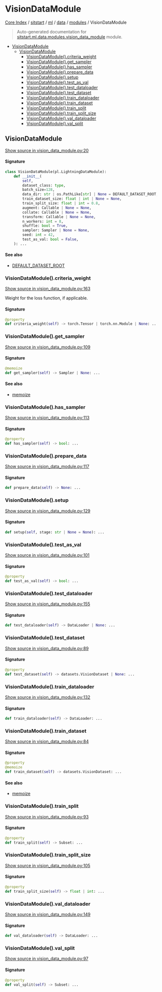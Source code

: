 # VisionDataModule

[Core Index](../../../../README.md#core-index) / [sitstart](../../../index.md#sitstart) / [ml](../../index.md#ml) / [data](../index.md#data) / [modules](./index.md#modules) / VisionDataModule

> Auto-generated documentation for [sitstart.ml.data.modules.vision_data_module](../../../../../python/sitstart/ml/data/modules/vision_data_module.py) module.

- [VisionDataModule](#visiondatamodule)
  - [VisionDataModule](#visiondatamodule-1)
    - [VisionDataModule().criteria_weight](#visiondatamodule()criteria_weight)
    - [VisionDataModule().get_sampler](#visiondatamodule()get_sampler)
    - [VisionDataModule().has_sampler](#visiondatamodule()has_sampler)
    - [VisionDataModule().prepare_data](#visiondatamodule()prepare_data)
    - [VisionDataModule().setup](#visiondatamodule()setup)
    - [VisionDataModule().test_as_val](#visiondatamodule()test_as_val)
    - [VisionDataModule().test_dataloader](#visiondatamodule()test_dataloader)
    - [VisionDataModule().test_dataset](#visiondatamodule()test_dataset)
    - [VisionDataModule().train_dataloader](#visiondatamodule()train_dataloader)
    - [VisionDataModule().train_dataset](#visiondatamodule()train_dataset)
    - [VisionDataModule().train_split](#visiondatamodule()train_split)
    - [VisionDataModule().train_split_size](#visiondatamodule()train_split_size)
    - [VisionDataModule().val_dataloader](#visiondatamodule()val_dataloader)
    - [VisionDataModule().val_split](#visiondatamodule()val_split)

## VisionDataModule

[Show source in vision_data_module.py:20](../../../../../python/sitstart/ml/data/modules/vision_data_module.py#L20)

#### Signature

```python
class VisionDataModule(pl.LightningDataModule):
    def __init__(
        self,
        dataset_class: type,
        batch_size=128,
        data_dir: str | os.PathLike[str] | None = DEFAULT_DATASET_ROOT,
        train_dataset_size: float | int | None = None,
        train_split_size: float | int = 0.8,
        augment: Callable | None = None,
        collate: Callable | None = None,
        transform: Callable | None = None,
        n_workers: int = 8,
        shuffle: bool = True,
        sampler: Sampler | None = None,
        seed: int = 42,
        test_as_val: bool = False,
    ): ...
```

#### See also

- [DEFAULT_DATASET_ROOT](../index.md#default_dataset_root)

### VisionDataModule().criteria_weight

[Show source in vision_data_module.py:163](../../../../../python/sitstart/ml/data/modules/vision_data_module.py#L163)

Weight for the loss function, if applicable.

#### Signature

```python
@property
def criteria_weight(self) -> torch.Tensor | torch.nn.Module | None: ...
```

### VisionDataModule().get_sampler

[Show source in vision_data_module.py:109](../../../../../python/sitstart/ml/data/modules/vision_data_module.py#L109)

#### Signature

```python
@memoize
def get_sampler(self) -> Sampler | None: ...
```

#### See also

- [memoize](../../../util/decorators.md#memoize)

### VisionDataModule().has_sampler

[Show source in vision_data_module.py:113](../../../../../python/sitstart/ml/data/modules/vision_data_module.py#L113)

#### Signature

```python
@property
def has_sampler(self) -> bool: ...
```

### VisionDataModule().prepare_data

[Show source in vision_data_module.py:117](../../../../../python/sitstart/ml/data/modules/vision_data_module.py#L117)

#### Signature

```python
def prepare_data(self) -> None: ...
```

### VisionDataModule().setup

[Show source in vision_data_module.py:129](../../../../../python/sitstart/ml/data/modules/vision_data_module.py#L129)

#### Signature

```python
def setup(self, stage: str | None = None): ...
```

### VisionDataModule().test_as_val

[Show source in vision_data_module.py:101](../../../../../python/sitstart/ml/data/modules/vision_data_module.py#L101)

#### Signature

```python
@property
def test_as_val(self) -> bool: ...
```

### VisionDataModule().test_dataloader

[Show source in vision_data_module.py:155](../../../../../python/sitstart/ml/data/modules/vision_data_module.py#L155)

#### Signature

```python
def test_dataloader(self) -> DataLoader | None: ...
```

### VisionDataModule().test_dataset

[Show source in vision_data_module.py:89](../../../../../python/sitstart/ml/data/modules/vision_data_module.py#L89)

#### Signature

```python
@property
def test_dataset(self) -> datasets.VisionDataset | None: ...
```

### VisionDataModule().train_dataloader

[Show source in vision_data_module.py:132](../../../../../python/sitstart/ml/data/modules/vision_data_module.py#L132)

#### Signature

```python
def train_dataloader(self) -> DataLoader: ...
```

### VisionDataModule().train_dataset

[Show source in vision_data_module.py:84](../../../../../python/sitstart/ml/data/modules/vision_data_module.py#L84)

#### Signature

```python
@property
@memoize
def train_dataset(self) -> datasets.VisionDataset: ...
```

#### See also

- [memoize](../../../util/decorators.md#memoize)

### VisionDataModule().train_split

[Show source in vision_data_module.py:93](../../../../../python/sitstart/ml/data/modules/vision_data_module.py#L93)

#### Signature

```python
@property
def train_split(self) -> Subset: ...
```

### VisionDataModule().train_split_size

[Show source in vision_data_module.py:105](../../../../../python/sitstart/ml/data/modules/vision_data_module.py#L105)

#### Signature

```python
@property
def train_split_size(self) -> float | int: ...
```

### VisionDataModule().val_dataloader

[Show source in vision_data_module.py:149](../../../../../python/sitstart/ml/data/modules/vision_data_module.py#L149)

#### Signature

```python
def val_dataloader(self) -> DataLoader: ...
```

### VisionDataModule().val_split

[Show source in vision_data_module.py:97](../../../../../python/sitstart/ml/data/modules/vision_data_module.py#L97)

#### Signature

```python
@property
def val_split(self) -> Subset: ...
```
